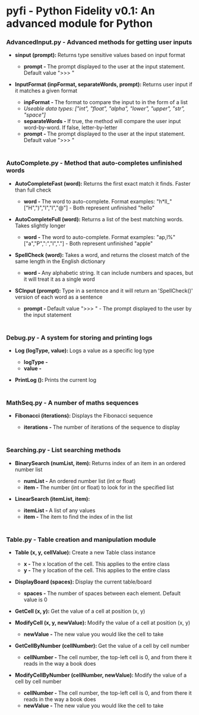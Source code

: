 <html>

<body>
<h1><b>pyfi</b> - Python Fidelity v0.1: An advanced module for Python</h1>

<h3><b>AdvancedInput</b>.py - Advanced methods for getting user inputs</h3>
  <ul>
  <li><b>sinput (prompt): </b>Returns type sensitive values based on input format</li>
    <ul>
    <li><b>prompt - </b>The prompt displayed to the user at the input statement. Default value ">>> "</li>
    </ul>

  <p></p>
  <li><b>InputFormat (inpFormat, separateWords, prompt): </b>Returns user input if it matches a given format</li>
    <ul>
    <li><b>inpFormat - </b>The format to compare the input to in the form of a list</li>
    <li><i>Useable data types: ["int", "float", "alpha", "lower", "upper", "str", "space"]</i></li>
    <li><b>separateWords - </b>If true, the method will compare the user input word-by-word. If false, letter-by-letter</li>
    <li><b>prompt - </b>The prompt displayed to the user at the input statement. Default value ">>> "</li>
    </ul>
  </ul>

<h3><br><b>AutoComplete</b>.py - Method that auto-completes unfinished words</h3>
  <ul>
  <li><b>AutoCompleteFast (word): </b>Returns the first exact match it finds. Faster than full check</li>
    <ul>
    <li><b>word - </b>The word to auto-complete. Format examples: "h*ll_" ["H",")","l","l","@"] - Both represent unfinished "hello"</li>
    </ul>

  <p></p>
  <li><b>AutoCompleteFull (word): </b>Returns a list of the best matching words. Takes slightly longer</li>
    <ul>
    <li><b>word - </b>The word to auto-complete. Format examples: "ap,l%" ["a","P",":","l","."] - Both represent unfinished "apple"</li>
    </ul>
  
  <p></p>
  <li><b>SpellCheck (word): </b>Takes a word, and returns the closest match of the same length in the English dictionary</li>
    <ul>
    <li><b>word - </b>Any alphabetic string. It can include numbers and spaces, but it will treat it as a single word</li>
    </ul>
  
  <p></p>
  <li><b>SCInput (prompt): </b>Type in a sentence and it will return an 'SpellCheck()' version of each word as a sentence</li>
    <ul>
    <li><b>prompt - </b>Default value ">>> " - The prompt displayed to the user by the input statement</li>
    </ul>
  </ul>
  
  
<h3><br><b>Debug</b>.py - A system for storing and printing logs</h3>
  <ul>
  <li><b>Log (logType, value): </b>Logs a value as a specific log type</li>
    <ul>
    <li><b>logType - </b></li>
    <li><b>value - </b></li>
    </ul>

  <p></p>
  <li><b>PrintLog (): </b>Prints the current log</li>
  </ul>


<h3><br><b>MathSeq</b>.py - A number of maths sequences</h3>
  <ul>
  <li><b>Fibonacci (iterations): </b>Displays the Fibonacci sequence</li>
    <ul>
    <li><b>iterations - </b>The number of iterations of the sequence to display</li>
    </ul>
  </ul>
  
  
<h3><br><b>Searching</b>.py - List searching methods</h3>
  <ul>
  <li><b>BinarySearch (numList, item): </b>Returns index of an item in an ordered number list</li>
    <ul>
    <li><b>numList - </b>An ordered number list (int or float)</li>
    <li><b>item - </b>The number (int or float) to look for in the specified list</li>
    </ul>
    
  <p></p>
  <li><b>LinearSearch (itemList, item): </b></li>
    <ul>
    <li><b>itemList - </b>A list of any values</li>
    <li><b>item - </b>The item to find the index of in the list</li>
    </ul>
  </ul>


<h3><br><b>Table</b>.py - Table creation and manipulation module</h3>
  <ul>
  <li><b>Table (x, y, cellValue): </b>Create a new Table class instance</li>
    <ul>
    <li><b>x - </b>The x location of the cell. This applies to the entire class</li>
    <li><b>y - </b>The y location of the cell. This applies to the entire class</li>
    </ul>

  <p></p>
  <li><b>DisplayBoard (spaces): </b>Display the current table/board</li>
    <ul>
    <li><b>spaces - </b>The number of spaces between each element. Default value is 0</li>
    </ul>
    
  <p></p>
  <li><b>GetCell (x, y): </b>Get the value of a cell at position (x, y)</li>

  <p></p>
  <li><b>ModifyCell (x, y, newValue): </b>Modify the value of a cell at position (x, y)</li>
    <ul>
    <li><b>newValue - </b>The new value you would like the cell to take</li>
    </ul>

  <p></p>
  <li><b>GetCellByNumber (cellNumber): </b>Get the value of a cell by cell number</li>
    <ul>
    <li><b>cellNumber - </b>The cell number, the top-left cell is 0, and from there it reads in the way a book does</li>
    </ul>

  <p></p>
  <li><b>ModifyCellByNumber (cellNumber, newValue): </b>Modify the value of a cell by cell number</li>
    <ul>
    <li><b>cellNumber - </b>The cell number, the top-left cell is 0, and from there it reads in the way a book does</li>
    <li><b>newValue - </b>The new value you would like the cell to take</li>
    </ul>
  </ul>

</body>

</html>
